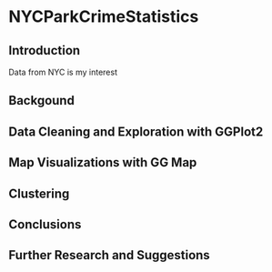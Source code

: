 # NYCParkCrimeStatistics

## Introduction
  
  Data from NYC is my interest

## Backgound
  
## Data Cleaning and Exploration with GGPlot2 

## Map Visualizations with GG Map

## Clustering 

## Conclusions

## Further Research and Suggestions 
